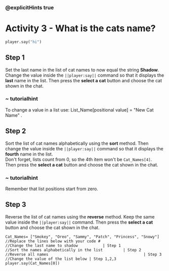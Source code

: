 ### @explicitHints true

# Activity 3 - What is the cats name?

```python
player.say("hi")
```

## Step 1
Set the last name in the list of cat names to now equal the string **Shadow**. 
Change the value inside the `||player:say||` command so that it displays the **last** name in the list. 
Then press the **select a cat** button and choose the cat shown in the chat.   
### ~ tutorialhint 
To change a value in a list use: List_Name[positional value] = "New Cat Name" .

## Step 2
Sort the list of cat names alphabetically using the **sort** method. 
Then change the value inside the `||player:say||` command so that it displays the **fourth** name in the list.   
Don't forget, lists count from 0, so the 4th item won't be `Cat_Names[4]`.    
Then press the **select a cat** button and choose the cat shown in the chat.   
### ~ tutorialhint 
Remember that list positions start from zero. 

## Step 3
Reverse the list of cat names using the **reverse** method. 
Keep the same value inside the `||player:say||` command.
Then press the **select a cat** button and choose the cat shown in the chat.   

```template
Cat_Names= ["Smokey", "Oreo", "Sammy", "Patch", "Princess", "Snowy"]
//Replace the lines below with your code #   
//Change the last name to shadow           | Step 1
//Sort the names alphabetically in the list         | Step 2
//Reverse all names                                          | Step 3 
//Change the value of the list below | Step 1,2,3
player.say(Cat_Names[0])  
```
